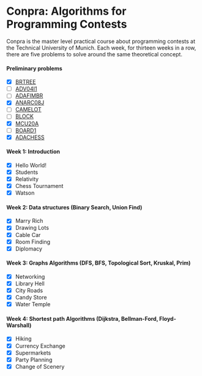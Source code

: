 # Conpra: Algorithms for Programming Contests
Conpra is the master level practical course about programming contests at the Technical University of Munich. Each week, for thirteen weeks in a row, there are five problems to solve around the same theoretical concept.

#### Preliminary problems
- [x] [BRTREE](https://www.spoj.com/problems/BRTREE/)
- [ ] [ADV04I1](https://www.spoj.com/problems/ADV04I1/)
- [ ] [ADAFIMBR](https://www.spoj.com/problems/ADAFIMBR/)
- [x] [ANARC08J](https://www.spoj.com/problems/ANARC08J/)
- [ ] [CAMELOT](https://www.spoj.com/problems/CAMELOT/)
- [ ] [BLOCK](https://www.spoj.com/problems/BLOCK/)
- [x] [MCU20A](https://www.spoj.com/problems/MCU20A/)
- [ ] [BOARD1](https://www.spoj.com/problems/BOARD1/)
- [x] [ADACHESS](https://www.spoj.com/problems/ADACHESS/)

#### Week 1: Introduction
- [x] Hello World!
- [x] Students
- [x] Relativity
- [x] Chess Tournament
- [x] Watson

#### Week 2: Data structures (Binary Search, Union Find)
- [x] Marry Rich
- [x] Drawing Lots
- [x] Cable Car
- [x] Room Finding
- [x] Diplomacy

#### Week 3: Graphs Algorithms (DFS, BFS, Topological Sort, Kruskal, Prim)
- [x] Networking
- [x] Library Hell
- [x] City Roads
- [x] Candy Store
- [x] Water Temple

#### Week 4: Shortest path Algorithms (Dijkstra, Bellman-Ford, Floyd-Warshall)
- [x] Hiking
- [x] Currency Exchange
- [x] Supermarkets
- [x] Party Planning
- [x] Change of Scenery